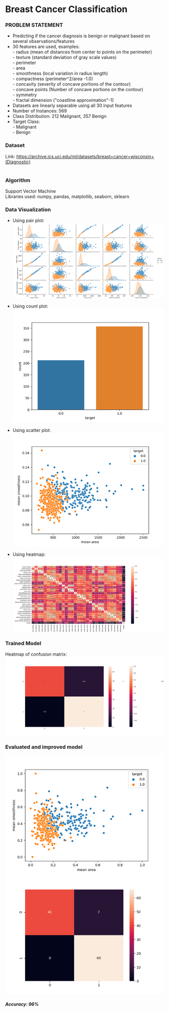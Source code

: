 # Breast Cancer Classification

### PROBLEM STATEMENT

- Predicting if the cancer diagnosis is benign or malignant based on several observations/features
- 30 features are used, examples:<br>
<nbsp> - radius (mean of distances from center to points on the perimeter)<br>
<nbsp> - texture (standard deviation of gray scale values)<br>
<nbsp> - perimeter<br>
<nbsp> - area<br>
<nbsp> - smoothness (local variation in radius length)<br>
<nbsp> - compactness (perimeter^2/area -1.0)<br>
<nbsp> - concavity (severity of concave portions of the contour)<br>
<nbsp> - concave points (Number of concave portions on the contour)<br>
<nbsp> - symmetry<br>
<nbsp> - fractal dimension ("coastline approximation"-1)
- Datasets are linearly separable using all 30 input features
- Number of Instances: 569
- Class Distribution: 212 Malignant, 357 Benign
- Target Class: <br>
<nbsp> - Malignant<br>
<nbsp> - Benign<br>

### Dataset
Link: https://archive.ics.uci.edu/ml/datasets/breast+cancer+wisconsin+(Diagnostic) <br><br>
### Algorithm
Support Vector Machine<br>
Libraries used: numpy, pandas, matplotlib, seaborn, sklearn

### Data Visualization
- Using pair plot:
![Pair Plot graph](./pairplot.png)

- Using count plot:
![Count Plot graph](./countplot.png)

- Using scatter plot:
![Scatter Plot graph](./scatterplot.png)

- Using heatmap:
![Heatmap](./heatmap.png)

### Trained Model
Heatmap of confusion matrix:
![Confusion Matrix](./trainedheatmap.png)

### Evaluated and improved model
![Scatter Plot graph](./scaledscatter.png)
![CM improved](./cmimproved.png)

##### Accuracy: 96%